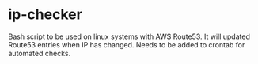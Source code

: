 # ip-checker
Bash script to be used on linux systems with AWS Route53.
It will updated Route53 entries when IP has changed.
Needs to be added to crontab for automated checks.
